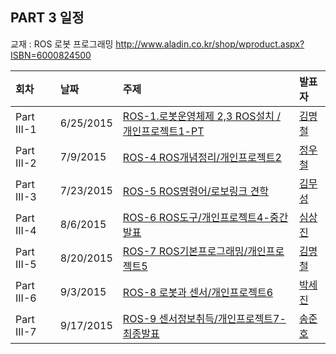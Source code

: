 ## PART 3 일정
교재 : ROS 로봇 프로그래밍 
http://www.aladin.co.kr/shop/wproduct.aspx?ISBN=6000824500

|회차	    |날짜	   |주제	                                                    |발표자	|
|:---	    |:---	   |:---	                                                    |:---	|
|Part III-1    |6/25/2015  |[ROS-1.로봇운영체제 2,3 ROS설치 /개인프로젝트1-PT](d01.md) |[김명철](https://www.facebook.com/bluecode27)  |
|Part III-2    |7/9/2015  |[ROS-4 ROS개념정리/개인프로젝트2](d02.md) |[정우철](https://www.facebook.com/juczest)  |
|Part III-3    |7/23/2015  |[ROS-5 ROS명령어/로보링크 견학](d03.md) |[김무성](https://www.facebook.com/moodern)  |
|Part III-4    |8/6/2015  |[ROS-6 ROS도구/개인프로젝트4-중간발표](d04.md) |[심상진](https://www.facebook.com/sangjin.sim.7)  |
|Part III-5    |8/20/2015  |[ROS-7 ROS기본프로그래밍/개인프로젝트5](d05.md) |[김명철](https://www.facebook.com/bluecode27)  |
|Part III-6    |9/3/2015  |[ROS-8 로봇과 센서/개인프로젝트6](d06.md) |[박세진](https://www.facebook.com/sejin.park.794)  |
|Part III-7    |9/17/2015  |[ROS-9 센서정보취득/개인프로젝트7-최종발표](d07.md) |[송준호](https://www.facebook.com/Jeremy.Junho.Song)  |

